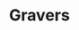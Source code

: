 ---
ee_id: '4234'
site: '1'
type: '2'
long_id: 2014-040 Gravers
url: 2014-040-gravers
year: '2014'
medium: Foam pool noodles, tailored sweatpant leg, necklace, armbands (Nike, etc),
  wristband (Adidas, etc), Stinger All Mountain Performance Ski
commission:
add_credit:
dims: 140 cm x variable width x variable depth
pitch:
ps:
live_url:
related:
title: Gravers
youtube:
imgs: gravers-2014-040-full-Heart-01-database-SM.jpg
subheading:
year2: '2014'
download:
add_credits:
related_code:
! '':
layout: things-i-made
---